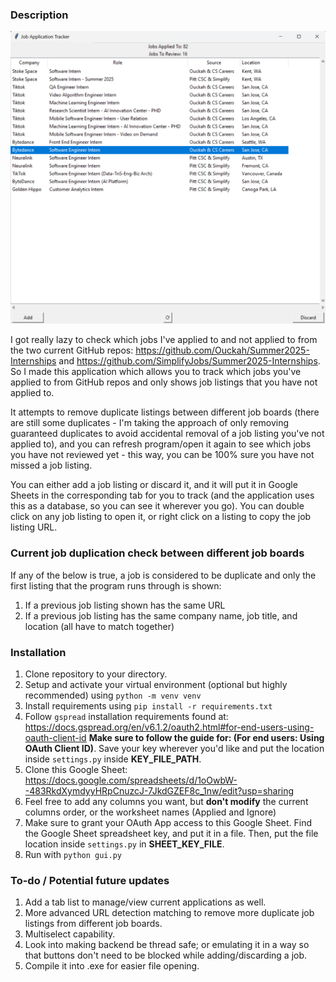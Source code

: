 ### Description
![image](image.png)

I got really lazy to check which jobs I've applied to and not applied to from the two current GitHub repos: https://github.com/Ouckah/Summer2025-Internships and https://github.com/SimplifyJobs/Summer2025-Internships. So I made this application which allows you to track which jobs you've applied to from  GitHub repos and only shows job listings that you have not applied to. 

It attempts to remove duplicate listings between different job boards (there are still some duplicates - I'm taking the approach of only removing guaranteed duplicates to avoid accidental removal of a job listing you've not applied to), and you can refresh program/open it again to see which jobs you have not reviewed yet - this way, you can be 100% sure you have not missed a job listing.

You can either add a job listing or discard it, and it will put it in Google Sheets in the corresponding tab for you to track (and the application uses this as a database, so you can see it wherever you go). You can double click on any job listing to open it, or right click on a listing to copy the job listing URL.

### Current job duplication check between different job boards
If any of the below is true, a job is considered to be duplicate and only the first listing that the program runs through is shown:
1. If a previous job listing shown has the same URL
2. If a previous job listing has the same company name, job title, and location (all have to match together)

### Installation
1. Clone repository to your directory.
2. Setup and activate your virtual environment (optional but highly recommended) using `python -m venv venv`
3. Install requirements using `pip install -r requirements.txt`
4. Follow `gspread` installation requirements found at: https://docs.gspread.org/en/v6.1.2/oauth2.html#for-end-users-using-oauth-client-id **Make sure to follow the guide for: (For end users: Using OAuth Client ID)**. Save your key wherever you'd like and put the location inside `settings.py` inside **KEY_FILE_PATH**.
5. Clone this Google Sheet: https://docs.google.com/spreadsheets/d/1oOwbW--483RkdXymdyyHRpCnuzcJ-7JkdGZEF8c_1nw/edit?usp=sharing
6. Feel free to add any columns you want, but **don't modify** the current columns order, or the worksheet names (Applied and Ignore)
7. Make sure to grant your OAuth App access to this Google Sheet. Find the Google Sheet spreadsheet key, and put it in a file. Then, put the file location inside `settings.py` in **SHEET_KEY_FILE**.
8. Run with `python gui.py`

### To-do / Potential future updates
1. Add a tab list to manage/view current applications as well. 
2. More advanced URL detection matching to remove more duplicate job listings from different job boards.
3. Multiselect capability.
4. Look into making backend be thread safe; or emulating it in a way so that buttons don't need to be blocked while adding/discarding a job.
5. Compile it into .exe for easier file opening.
